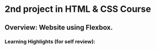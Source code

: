 # 2nd project in HTML & CSS Course

## Overview: Website using Flexbox. 

### Learning Highlights (for self review):
